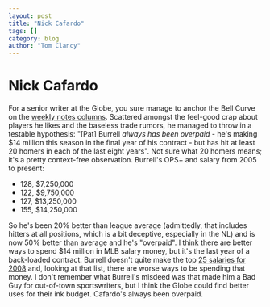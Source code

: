 ```yaml
---
layout: post
title: "Nick Cafardo"
tags: []
category: blog
author: "Tom Clancy"
---
```


# Nick Cafardo

For a senior writer at the Globe, you sure manage to anchor the Bell Curve on the <a href="http://www.boston.com/sports/baseball/articles/2008/07/06/he_says_hes_pitcher_of_health/?page=full" target="_blank">weekly notes columns</a>. Scattered amongst the feel-good crap about players he likes and the baseless trade rumors, he managed to throw in a testable hypothesis: "[Pat] Burrell <em>always has been overpaid</em> - he's making $14 million this season in the final year of his contract - but has hit at least 20 homers in each of the last eight years". Not sure what 20 homers means; it's a pretty context-free observation. Burrell's OPS+ and salary from 2005 to present:
<ul>
	<li>128, $7,250,000</li>
	<li>122, $9,750,000</li>
	<li>127, $13,250,000</li>
	<li>155, $14,250,000</li>
</ul>
So he's been 20% better than league average (admittedly, that includes hitters at all positions, which is a bit deceptive, especially in the NL) and is now 50% better than average and he's "overpaid". I think there are better ways to spend $14 million in MLB salary money, but it's the last year of a back-loaded contract. Burrell doesn't quite make the top <a href="http://content.usatoday.com/sports/baseball/salaries/top25.aspx?year=2008" target="_blank">25 salaries for 2008</a> and, looking at that list, there are worse ways to be spending that money. I don't remember what Burrell's misdeed was that made him a Bad Guy for out-of-town sportswriters, but I think the Globe could find better uses for their ink budget. Cafardo's always been overpaid.
